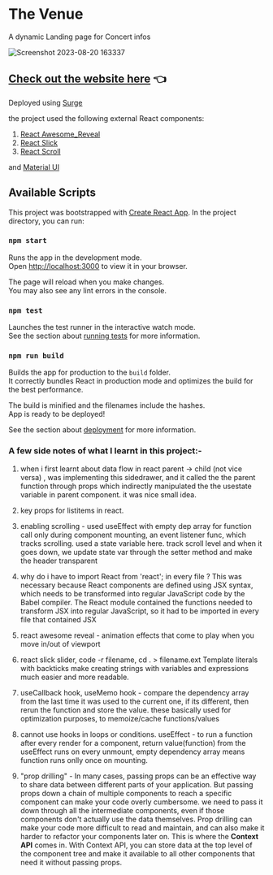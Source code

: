 # The Venue

A dynamic Landing page for Concert infos

![Screenshot 2023-08-20 163337](https://github.com/bsilvers64/venue/assets/48654366/822831bd-3ed7-4215-8c47-0800ca2692d2)

## [Check out the website here](https://muddled-experience.surge.sh) 👈
Deployed using [Surge](https://surge.sh)

the project used the following external React components:

1. [React Awesome_Reveal](https://react-awesome-reveal.morello.dev)
2. [React Slick](https://react-slick.neostack.com)
3. [React Scroll](https://www.npmjs.com/package/react-scroll)

and [Material UI](https://mui.com)


## Available Scripts
This project was bootstrapped with [Create React App](https://github.com/facebook/create-react-app).
In the project directory, you can run:

### `npm start`

Runs the app in the development mode.\
Open [http://localhost:3000](http://localhost:3000) to view it in your browser.

The page will reload when you make changes.\
You may also see any lint errors in the console.

### `npm test`

Launches the test runner in the interactive watch mode.\
See the section about [running tests](https://facebook.github.io/create-react-app/docs/running-tests) for more information.

### `npm run build`

Builds the app for production to the `build` folder.\
It correctly bundles React in production mode and optimizes the build for the best performance.

The build is minified and the filenames include the hashes.\
App is ready to be deployed!

See the section about [deployment](https://facebook.github.io/create-react-app/docs/deployment) for more information.

### A few side notes of what I learnt in this project:-

1) when i first learnt about data flow in react parent -> child (not vice versa) , was implementing this sidedrawer, and it called the the parent function through props which indirectly manipulated the the usestate variable in parent component. it was nice small idea.

2) key props for listitems in react.

3) enabling scrolling - used useEffect with empty dep array for function call only during component mounting, an event listener func,
which tracks scrolling. used a state variable here. track scroll level and when it goes down, we update state var through the setter method
and make the header transparent

4) why do i have to import React from 'react'; in every file ?
This was necessary because React components are defined using JSX syntax, which needs to be transformed into regular JavaScript code by the Babel compiler. The React module contained the functions needed to transform JSX into regular JavaScript, so it had to be imported in every file that contained JSX

5) react awesome reveal - animation effects that come to play when you move in/out of viewport

6) react slick slider, code -r filename, cd . > filename.ext
Template literals with backticks make creating strings with variables and expressions much easier and more readable.

7) useCallback hook, useMemo hook - compare the dependency array from the last time it was used to the current one, if its different, 
then rerun the function and store the value. these basically used for optimization purposes, to memoize/cache functions/values

8) cannot use hooks in loops or conditions. useEffect - to run a function after every render for a component, return value(function) from 
the useEffect runs on every unmount, empty dependency array means function runs onlly once on mounting.

9) "prop drilling" - In many cases, passing props can be an effective way to share data between different parts of your application. But passing props down a chain of multiple components to reach a specific component can make your code overly cumbersome.
we need to pass it down through all the intermediate components, even if those components don't actually use the data themselves. 
Prop drilling can make your code more difficult to read and maintain, and can also make it harder to refactor your components later on.
This is where the **Context API** comes in. With Context API, you can store data at the top level of the component tree and make it available to all other components that need it without passing props.
